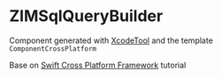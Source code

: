 # ZIMSqlQueryBuilder
Component generated with [XcodeTool](https://github.com/TofPlay/XcodeTool) and the template `ComponentCrossPlatform`

Base on [Swift Cross Platform Framework](https://github.com/TofPlay/SwiftCrossPlatformFramework) tutorial
